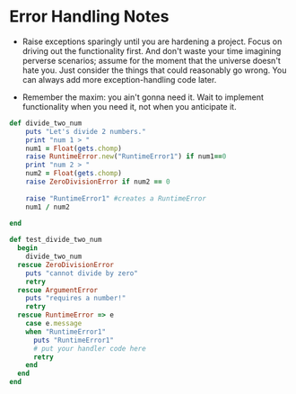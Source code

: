 # Error Handling Notes

* Raise exceptions sparingly until you are hardening a project. Focus on driving out the functionality first. And don't waste your time imagining perverse scenarios; assume for the moment that the universe doesn't hate you. Just consider the things that could reasonably go wrong. You can always add more exception-handling code later.

* Remember the maxim: you ain't gonna need it. Wait to implement functionality when you need it, not when you anticipate it.

```ruby
def divide_two_num
    puts "Let's divide 2 numbers."
    print "num 1 > "
    num1 = Float(gets.chomp)
    raise RuntimeError.new("RuntimeError1") if num1==0 
    print "num 2 > "
    num2 = Float(gets.chomp)
    raise ZeroDivisionError if num2 == 0
    
    raise "RuntimeError1" #creates a RuntimeError
    num1 / num2
    
end

def test_divide_two_num
  begin
    divide_two_num
  rescue ZeroDivisionError
    puts "cannot divide by zero"
    retry
  rescue ArgumentError
    puts "requires a number!"
    retry
  rescue RuntimeError => e
    case e.message
    when "RuntimeError1"
      puts "RuntimeError1" 
      # put your handler code here
      retry
    end
  end
end 

```
